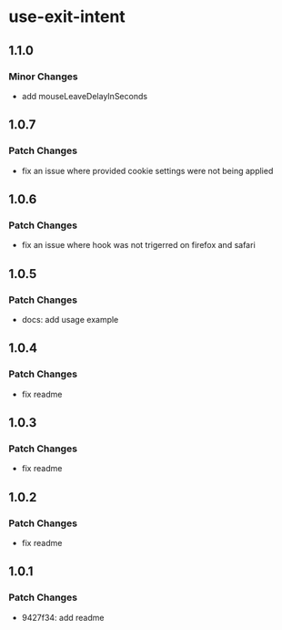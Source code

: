 # use-exit-intent

## 1.1.0

### Minor Changes

- add mouseLeaveDelayInSeconds

## 1.0.7

### Patch Changes

- fix an issue where provided cookie settings were not being applied

## 1.0.6

### Patch Changes

- fix an issue where hook was not trigerred on firefox and safari

## 1.0.5

### Patch Changes

- docs: add usage example

## 1.0.4

### Patch Changes

- fix readme

## 1.0.3

### Patch Changes

- fix readme

## 1.0.2

### Patch Changes

- fix readme

## 1.0.1

### Patch Changes

- 9427f34: add readme
